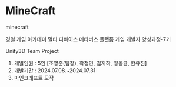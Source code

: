 # MineCraft
minecraft

경일 게임 아카데미 멀티 디바이스 메타버스 플랫폼 게임 개발자 양성과정-7기

Unity3D Team Project


1. 개발인원 : 5인 [조영준(팀장), 곽정민, 김지하, 정동균, 한유진]
2. 개발기간 : 2024.07.08.~2024.07.31
3. 마인크래프트 모작
